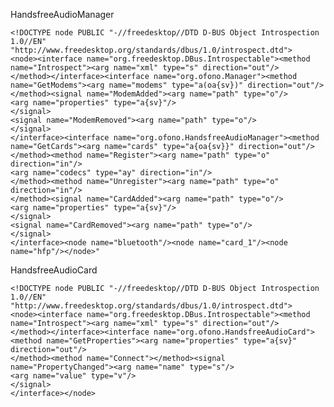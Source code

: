 HandsfreeAudioManager

	<!DOCTYPE node PUBLIC "-//freedesktop//DTD D-BUS Object Introspection 1.0//EN"
	"http://www.freedesktop.org/standards/dbus/1.0/introspect.dtd">
	<node><interface name="org.freedesktop.DBus.Introspectable"><method name="Introspect"><arg name="xml" type="s" direction="out"/>
	</method></interface><interface name="org.ofono.Manager"><method name="GetModems"><arg name="modems" type="a(oa{sv})" direction="out"/>
	</method><signal name="ModemAdded"><arg name="path" type="o"/>
	<arg name="properties" type="a{sv}"/>
	</signal>
	<signal name="ModemRemoved"><arg name="path" type="o"/>
	</signal>
	</interface><interface name="org.ofono.HandsfreeAudioManager"><method name="GetCards"><arg name="cards" type="a{oa{sv}}" direction="out"/>
	</method><method name="Register"><arg name="path" type="o" direction="in"/>
	<arg name="codecs" type="ay" direction="in"/>
	</method><method name="Unregister"><arg name="path" type="o" direction="in"/>
	</method><signal name="CardAdded"><arg name="path" type="o"/>
	<arg name="properties" type="a{sv}"/>
	</signal>
	<signal name="CardRemoved"><arg name="path" type="o"/>
	</signal>
	</interface><node name="bluetooth"/><node name="card_1"/><node name="hfp"/></node>"

HandsfreeAudioCard 

	<!DOCTYPE node PUBLIC "-//freedesktop//DTD D-BUS Object Introspection 1.0//EN"
	"http://www.freedesktop.org/standards/dbus/1.0/introspect.dtd">
	<node><interface name="org.freedesktop.DBus.Introspectable"><method name="Introspect"><arg name="xml" type="s" direction="out"/>
	</method></interface><interface name="org.ofono.HandsfreeAudioCard"><method name="GetProperties"><arg name="properties" type="a{sv}" direction="out"/>
	</method><method name="Connect"></method><signal name="PropertyChanged"><arg name="name" type="s"/>
	<arg name="value" type="v"/>
	</signal>
	</interface></node>
<!--stackedit_data:
eyJoaXN0b3J5IjpbLTY4ODY4NzQzOSwxMzgyNTI1NjI1XX0=
-->